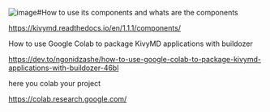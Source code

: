 ![image](https://github.com/gitoccean/Full_Stack_Python_Django_Lecture_Material/assets/136047676/5bd1d99f-910b-46f1-981c-6251e1e469d4)#How to use its components and whats are the components

https://kivymd.readthedocs.io/en/1.1.1/components/



How to use Google Colab to package KivyMD applications with buildozer

https://dev.to/ngonidzashe/how-to-use-google-colab-to-package-kivymd-applications-with-buildozer-46bl

here you colab your project

https://colab.research.google.com/
